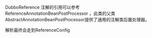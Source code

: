 DubboReference 注解的引用可以参考 ReferenceAnnotationBeanPostProcessor ，此类的父类AbstractAnnotationBeanPostProcessor提供了通用的注解类后置处理器。

解析最终会走到ReferenceConfig